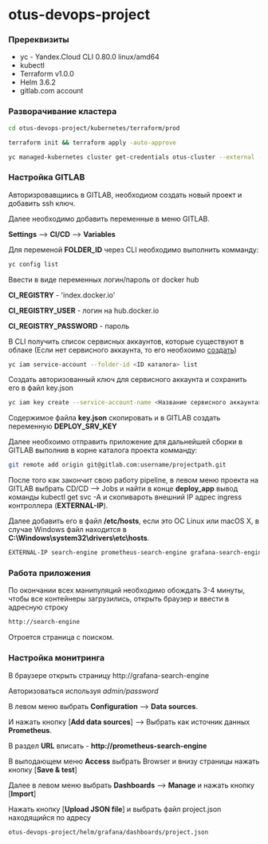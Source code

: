 # otus-devops-project

### Пререквизиты
* yc - Yandex.Cloud CLI 0.80.0 linux/amd64
* kubectl
* Terraform v1.0.0
* Helm 3.6.2
* gitlab.com account

### Разворачивание кластера
```sh
cd otus-devops-project/kubernetes/terraform/prod
```
```sh
terraform init && terraform apply -auto-approve
```
```sh
yc managed-kubernetes cluster get-credentials otus-cluster --external --force
```
### Настройка GITLAB
Авторизровавщиись в GITLAB, необходиом создать новый проект и добавить ssh ключ.

Далее необходимо добавить переменные в меню GITLAB.

**Settings** --> **CI/CD** --> **Variables**

Для переменой **FOLDER_ID** через CLI необходимо выполнить комманду:
```sh
yc config list
```
Ввести в виде переменных логин/пароль от docker hub

**CI_REGISTRY** - 'index.docker.io'

**CI_REGISTRY_USER** - логин на hub.docker.io

**CI_REGISTRY_PASSWORD** - пароль

В CLI получить список сервисных аккаунтов, которые существуют в облаке (Если нет сервисного аккаунта, то его необхоимо [создать](https://cloud.yandex.ru/docs/iam/operations/sa/create))
```sh
yc iam service-account --folder-id <ID каталога> list
```
Создать авторизованный ключ для сервисного аккаунта и сохранить его в файл key.json
```sh
yc iam key create --service-account-name <Название сервисного аккаунта> --output key.json
```
Содержимое файла **key.json** скопировать и в GITLAB создать переменную **DEPLOY_SRV_KEY**

Далее необхоимо отправить приложение для дальнейшей сборки в GITLAB выполнив в корне каталога проекта комманду:
```sh
git remote add origin git@gitlab.com:username/projectpath.git
```
После того как закончит свою работу pipeline, в левом меню проекта на GITLAB выбрать CD/CD --> Jobs и найти в конце **deploy_app** вывод команды kubectl get svc -A
и скопивароть внешний IP адрес ingress контроллера (**EXTERNAL-IP**).

Далее добавить его в файл **/etc/hosts**, если это ОС Linux или macOS X, в случае Windows файл находится в **C:\Windows\system32\drivers\etc\hosts**.

```sh
EXTERNAL-IP search-engine prometheus-search-engine grafana-search-engine alertmanager-search-engine
```
### Работа приложения
По окончании всех манипуляций необходимо обождать 3-4 минуты, чтобы все контейнеры загрузились, открыть браузер и ввести в адресную строку
```sh
http://search-engine
```
Отроется страница с поиском.

### Настройка монитринга
В браузере открыть страницу http://grafana-search-engine

Авторизоваться используя *admin/password*

В левом меню выбрать **Configuration** --> **Data sources**.

И нажать кнопку [**Add data sources**] --> Выбрать как источник данных **Prometheus**.

В раздел **URL** вписать - <b>http://prometheus-search-engine</b>

В выподающем меню **Access** выбрать Browser и внизу страницы нажать кнопку [**Save & test**]

Далее в левом меню выбрать **Dashboards** --> **Manage** и нажать кнопку [**Import**]

Нажать кнопку [**Upload JSON file**] и выбрать файл project.json находящийся по адресу
```sh
otus-devops-project/helm/grafana/dashboards/project.json
```
